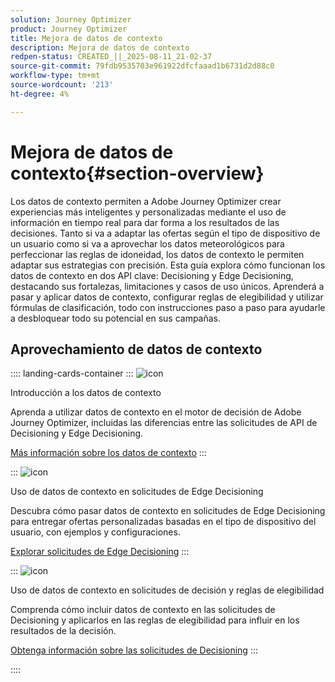 ```yaml
---
solution: Journey Optimizer
product: Journey Optimizer
title: Mejora de datos de contexto
description: Mejora de datos de contexto
redpen-status: CREATED_||_2025-08-11_21-02-37
source-git-commit: 79fdb9535703e961922dfcfaaad1b6731d2d88c0
workflow-type: tm+mt
source-wordcount: '213'
ht-degree: 4%

---
```



# Mejora de datos de contexto{#section-overview}

Los datos de contexto permiten a Adobe Journey Optimizer crear experiencias más inteligentes y personalizadas mediante el uso de información en tiempo real para dar forma a los resultados de las decisiones. Tanto si va a adaptar las ofertas según el tipo de dispositivo de un usuario como si va a aprovechar los datos meteorológicos para perfeccionar las reglas de idoneidad, los datos de contexto le permiten adaptar sus estrategias con precisión. Esta guía explora cómo funcionan los datos de contexto en dos API clave: Decisioning y Edge Decisioning, destacando sus fortalezas, limitaciones y casos de uso únicos. Aprenderá a pasar y aplicar datos de contexto, configurar reglas de elegibilidad y utilizar fórmulas de clasificación, todo con instrucciones paso a paso para ayudarle a desbloquear todo su potencial en sus campañas.

## Aprovechamiento de datos de contexto

:::: landing-cards-container
:::
![icon](https://cdn.experienceleague.adobe.com/icons/circle-play.svg)

Introducción a los datos de contexto

Aprenda a utilizar datos de contexto en el motor de decisión de Adobe Journey Optimizer, incluidas las diferencias entre las solicitudes de API de Decisioning y Edge Decisioning.

[Más información sobre los datos de contexto](../using/offers/context-data.md)
:::

:::
![icon](https://cdn.experienceleague.adobe.com/icons/code-branch.svg)

Uso de datos de contexto en solicitudes de Edge Decisioning

Descubra cómo pasar datos de contexto en solicitudes de Edge Decisioning para entregar ofertas personalizadas basadas en el tipo de dispositivo del usuario, con ejemplos y configuraciones.

[Explorar solicitudes de Edge Decisioning](../using/offers/context-data-edge.md)
:::

:::
![icon](https://cdn.experienceleague.adobe.com/icons/list-check.svg)

Uso de datos de contexto en solicitudes de decisión y reglas de elegibilidad

Comprenda cómo incluir datos de contexto en las solicitudes de Decisioning y aplicarlos en las reglas de elegibilidad para influir en los resultados de la decisión.

[Obtenga información sobre las solicitudes de Decisioning](../using/offers/context-data-decisioning.md)
:::

::::

